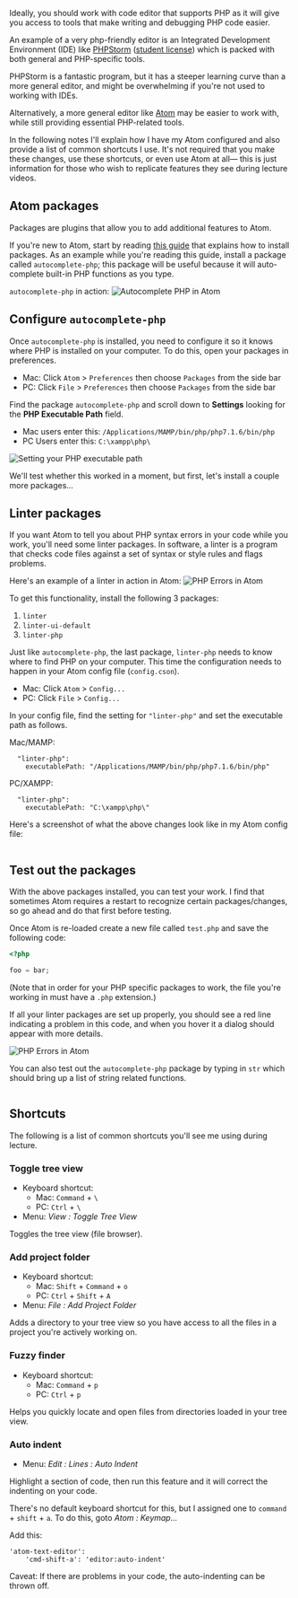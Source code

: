 Ideally, you should work with code editor that supports PHP as it will give you access to tools that make writing and debugging PHP code easier.

An example of a very php-friendly editor is an Integrated Development Environment (IDE) like [PHPStorm](https://www.jetbrains.com/phpstorm) ([student license](https://www.jetbrains.com/student)) which is packed with both general and PHP-specific tools.

PHPStorm is a fantastic program, but it has a steeper learning curve than a more general editor, and might be overwhelming if you're not used to working with IDEs.

Alternatively, a more general editor like [Atom](https://atom.io) may be easier to work with, while still providing essential PHP-related tools.

In the following notes I'll explain how I have my Atom configured and also provide a list of common shortcuts I use. It's not required that you make these changes, use these shortcuts, or even use Atom at all&mdash; this is just information for those who wish to replicate features they see during lecture videos.


## Atom packages
Packages are plugins that allow you to add additional features to Atom.

If you're new to Atom, start by reading [this guide](http://flight-manual.atom.io/using-atom/sections/atom-packages) that explains how to install packages. As an example while you're reading this guide, install a package called `autocomplete-php`; this package will be useful because it will auto-complete built-in PHP functions as you type.

`autocomplete-php` in action:
<img src='http://making-the-internet.s3.amazonaws.com/php-autocomplete-in-atom@2x.png' style='max-width:527px;' alt='Autocomplete PHP in Atom'>


## Configure `autocomplete-php`
Once `autocomplete-php` is installed, you need to configure it so it knows where PHP is installed on your computer. To do this, open your packages in preferences.

+ Mac: Click `Atom` > `Preferences` then choose `Packages` from the side bar
+ PC: Click `File` > `Preferences` then choose `Packages` from the side bar

Find the package `autocomplete-php` and scroll down to __Settings__ looking for the __PHP Executable Path__ field.

+ Mac users enter this: `/Applications/MAMP/bin/php/php7.1.6/bin/php`
+ PC Users enter this: `C:\xampp\php\`

<img src='http://making-the-internet.s3.amazonaws.com/php-set-autcomplete-php-package-path@2x.png' style='max-width:970px;' alt='Setting your PHP executable path'>

We'll test whether this worked in a moment, but first, let's install a couple more packages...

## Linter packages
If you want Atom to tell you about PHP syntax errors in your code while you work, you'll need some linter packages. In software, a linter is a program that checks code files against a set of syntax or style rules and flags problems.

Here's an example of a linter in action in Atom:
<img src='http://making-the-internet.s3.amazonaws.com/php-errors-in-atom@2x.png' style='max-width:700px;' alt='PHP Errors in Atom'>

To get this functionality, install the following 3 packages:

1. `linter`
2. `linter-ui-default`
3. `linter-php`

Just like `autocomplete-php`, the last package, `linter-php` needs to know where to find PHP on your computer. This time the configuration needs to happen in your Atom config file (`config.cson`).

+ Mac: Click `Atom` > `Config...`
+ PC: Click `File` > `Config...`

In your config file, find the setting for `"linter-php"` and set the executable path as follows.

Mac/MAMP:
```
  "linter-php":
    executablePath: "/Applications/MAMP/bin/php/php7.1.6/bin/php"
```

PC/XAMPP:
```
  "linter-php":
    executablePath: "C:\xampp\php\"
```

Here's a screenshot of what the above changes look like in my Atom config file:

<img src='http://making-the-internet.s3.amazonaws.com/php-set-linter-php-package-path@2x.png' style='max-width:683px;' alt=''>


## Test out the packages
With the above packages installed, you can test your work. I find that sometimes Atom requires a restart to recognize certain packages/changes, so go ahead and do that first before testing.

Once Atom is re-loaded create a new file called `test.php` and save the following code:

```php
<?php

foo = bar;

```

(Note that in order for your PHP specific packages to work, the file you're working in must have a `.php` extension.)

If all your linter packages are set up properly, you should see a red line indicating a problem in this code, and when you hover it a dialog should appear with more details.

<img src='http://making-the-internet.s3.amazonaws.com/php-errors-in-atom@2x.png' style='max-width:700px;' alt='PHP Errors in Atom'>

You can also test out the `autocomplete-php` package by typing in `str` which should bring up a list of string related functions.

<img src='http://making-the-internet.s3.amazonaws.com/php-autocomplete-in-atom-with-str@2x.png' style='max-width:551px;' alt=''>


## Shortcuts
The following is a list of common shortcuts you'll see me using during lecture.

### Toggle tree view
+ Keyboard shortcut:
    + Mac: `Command` + `\`   
    + PC: `Ctrl` + `\`
+ Menu: *View : Toggle Tree View*

Toggles the tree view (file browser).


### Add project folder
+ Keyboard shortcut:
    + Mac: `Shift` + `Command` + `o`
    + PC: `Ctrl` + `Shift` + `A`
+ Menu: *File : Add Project Folder*

Adds a directory to your tree view so you have access to all the files in a project you're actively working on.


### Fuzzy finder
+ Keyboard shortcut:
    + Mac: `Command` + `p`
    + PC: `Ctrl` + `p`

Helps you quickly locate and open files from directories loaded in your tree view.


### Auto indent
+ Menu: *Edit : Lines : Auto Indent*

Highlight a section of code, then run this feature and it will correct the indenting on your code.

There's no default keyboard shortcut for this, but I assigned one to `command` + `shift` + `a`. To do this,
goto *Atom : Keymap...*

Add this:
```
'atom-text-editor':
    'cmd-shift-a': 'editor:auto-indent'
```

Caveat: If there are problems in your code, the auto-indenting can be thrown off.
